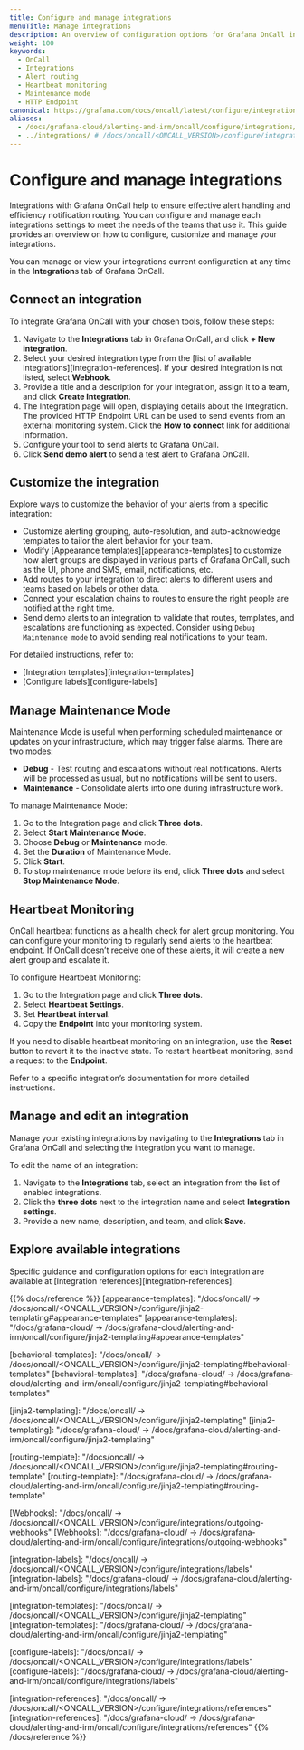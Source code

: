 ```yaml
---
title: Configure and manage integrations
menuTitle: Manage integrations
description: An overview of configuration options for Grafana OnCall integrations.
weight: 100
keywords:
  - OnCall
  - Integrations
  - Alert routing
  - Heartbeat monitoring
  - Maintenance mode
  - HTTP Endpoint
canonical: https://grafana.com/docs/oncall/latest/configure/integrations/integration-management/
aliases:
  - /docs/grafana-cloud/alerting-and-irm/oncall/configure/integrations/integration-management/
  - ../integrations/ # /docs/oncall/<ONCALL_VERSION>/configure/integrations/integration-management/
---
```


# Configure and manage integrations

Integrations with Grafana OnCall help to ensure effective alert handling and efficiency notification routing.
You can configure and manage each integrations settings to meet the needs of the teams that use it.
This guide provides an overview on how to configure, customize and manage your integrations.

You can manage or view your integrations current configuration at any time in the **Integration**s tab of Grafana OnCall.

## Connect an integration

To integrate Grafana OnCall with your chosen tools, follow these steps:

1. Navigate to the **Integrations** tab in Grafana OnCall, and click **+ New integration**.
1. Select your desired integration type from the [list of available integrations][integration-references].
If your desired integration is not listed, select **Webhook**.
1. Provide a title and a description for your integration, assign it to a team, and click **Create Integration**.
1. The Integration page will open, displaying details about the Integration.
The provided HTTP Endpoint URL can be used to send events from an external monitoring system. Click the **How to connect** link for additional information.
1. Configure your tool to send alerts to Grafana OnCall.
1. Click **Send demo alert** to send a test alert to Grafana OnCall.

## Customize the integration

Explore ways to customize the behavior of your alerts from a specific integration:

- Customize alerting grouping, auto-resolution, and auto-acknowledge templates to tailor the alert behavior for your team.
- Modify [Appearance templates][appearance-templates] to customize how alert groups are displayed in various parts of Grafana OnCall, such as the UI, phone and
SMS, email, notifications, etc.
- Add routes to your integration to direct alerts to different users and teams based on labels or other data.
- Connect your escalation chains to routes to ensure the right people are notified at the right time.
- Send demo alerts to an integration to validate that routes, templates, and escalations are functioning as expected. Consider using `Debug Maintenance mode`
to avoid sending real notifications to your team.

For detailed instructions, refer to:

- [Integration templates][integration-templates]
- [Configure labels][configure-labels]

## Manage Maintenance Mode

Maintenance Mode is useful when performing scheduled maintenance or updates on your infrastructure, which may trigger false alarms. There are two modes:

- **Debug** - Test routing and escalations without real notifications. Alerts will be processed as usual, but no notifications will be sent to users.
- **Maintenance** - Consolidate alerts into one during infrastructure work.

To manage Maintenance Mode:

1. Go to the Integration page and click **Three dots**.
1. Select **Start Maintenance Mode**.
1. Choose **Debug** or **Maintenance** mode.
1. Set the **Duration** of Maintenance Mode.
1. Click **Start**.
1. To stop maintenance mode before its end, click **Three dots** and select **Stop Maintenance Mode**.

## Heartbeat Monitoring

OnCall heartbeat functions as a health check for alert group monitoring. You can configure your monitoring to regularly send alerts to the heartbeat endpoint.
If OnCall doesn’t receive one of these alerts, it will create a new alert group and escalate it.

To configure Heartbeat Monitoring:

1. Go to the Integration page and click **Three dots**.
1. Select **Heartbeat Settings**.
1. Set **Heartbeat interval**.
1. Copy the **Endpoint** into your monitoring system.

If you need to disable heartbeat monitoring on an integration, use the **Reset** button to revert it to the inactive state.
To restart heartbeat monitoring, send a request to the **Endpoint**.

Refer to a specific integration’s documentation for more detailed instructions.

## Manage and edit an integration

Manage your existing integrations by navigating to the **Integrations** tab in Grafana OnCall and selecting the integration you want to manage.

To edit the name of an integration:

1. Navigate to the **Integrations** tab, select an integration from the list of enabled integrations.
1. Click the **three dots** next to the integration name and select **Integration settings**.
1. Provide a new name, description, and team, and click **Save**.

## Explore available integrations

Specific guidance and configuration options for each integration are available at [Integration references][integration-references].

{{% docs/reference %}}
[appearance-templates]: "/docs/oncall/ -> /docs/oncall/<ONCALL_VERSION>/configure/jinja2-templating#appearance-templates"
[appearance-templates]: "/docs/grafana-cloud/ -> /docs/grafana-cloud/alerting-and-irm/oncall/configure/jinja2-templating#appearance-templates"

[behavioral-templates]: "/docs/oncall/ -> /docs/oncall/<ONCALL_VERSION>/configure/jinja2-templating#behavioral-templates"
[behavioral-templates]: "/docs/grafana-cloud/ -> /docs/grafana-cloud/alerting-and-irm/oncall/configure/jinja2-templating#behavioral-templates"

[jinja2-templating]: "/docs/oncall/ -> /docs/oncall/<ONCALL_VERSION>/configure/jinja2-templating"
[jinja2-templating]: "/docs/grafana-cloud/ -> /docs/grafana-cloud/alerting-and-irm/oncall/configure/jinja2-templating"

[routing-template]: "/docs/oncall/ -> /docs/oncall/<ONCALL_VERSION>/configure/jinja2-templating#routing-template"
[routing-template]: "/docs/grafana-cloud/ -> /docs/grafana-cloud/alerting-and-irm/oncall/configure/jinja2-templating#routing-template"

[Webhooks]: "/docs/oncall/ -> /docs/oncall/<ONCALL_VERSION>/configure/integrations/outgoing-webhooks"
[Webhooks]: "/docs/grafana-cloud/ -> /docs/grafana-cloud/alerting-and-irm/oncall/configure/integrations/outgoing-webhooks"

[integration-labels]: "/docs/oncall/ -> /docs/oncall/<ONCALL_VERSION>/configure/integrations/labels"
[integration-labels]: "/docs/grafana-cloud/ -> /docs/grafana-cloud/alerting-and-irm/oncall/configure/integrations/labels"

[integration-templates]: "/docs/oncall/ -> /docs/oncall/<ONCALL_VERSION>/configure/jinja2-templating"
[integration-templates]: "/docs/grafana-cloud/ -> /docs/grafana-cloud/alerting-and-irm/oncall/configure/jinja2-templating"

[configure-labels]: "/docs/oncall/ -> /docs/oncall/<ONCALL_VERSION>/configure/integrations/labels"
[configure-labels]: "/docs/grafana-cloud/ -> /docs/grafana-cloud/alerting-and-irm/oncall/configure/integrations/labels"

[integration-references]: "/docs/oncall/ -> /docs/oncall/<ONCALL_VERSION>/configure/integrations/references"
[integration-references]: "/docs/grafana-cloud/ -> /docs/grafana-cloud/alerting-and-irm/oncall/configure/integrations/references"
{{% /docs/reference %}}
